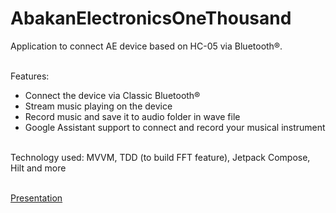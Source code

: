 # AbakanElectronicsOneThousand
Application to connect AE device based on HC-05 via Bluetooth®.
<br><br>

Features:
 - Connect the device via Classic Bluetooth®
 - Stream music playing on the device
 - Record music and save it to audio folder in wave file
 - Google Assistant support to connect and record your musical instrument
<br><br>

Technology used:
MVVM, TDD (to build FFT feature), Jetpack Compose, Hilt and more
<br><br>

[Presentation](https://www.instagram.com/p/Cg2rbXwqTI4/)